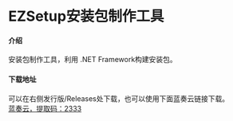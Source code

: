 # EZSetup安装包制作工具

#### 介绍
安装包制作工具，利用 .NET Framework构建安装包。

#### 下载地址
可以在右侧发行版/Releases处下载，也可以使用下面蓝奏云链接下载。<br>
[蓝奏云，提取码：2333](https://swsk33.lanzoui.com/b0brdhgte)<br>